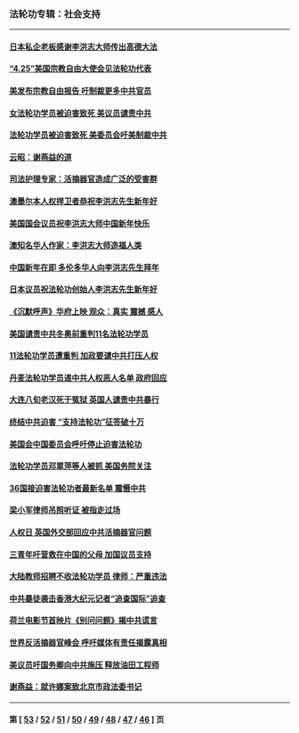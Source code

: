 ### 法轮功专辑：社会支持
---
#### [日本私企老板感谢李洪志大师传出高德大法](../../pages/nf4386/n13726335.md) 
#### [“4.25”美国宗教自由大使会见法轮功代表](../../pages/nf4386/n13724124.md) 
#### [美发布宗教自由报告 吁制裁更多中共官员](../../pages/nf4386/n13720670.md) 
#### [女法轮功学员被迫害致死 美议员谴责中共](../../pages/nf4386/n13682069.md) 
#### [法轮功学员被迫害致死 美委员会吁美制裁中共](../../pages/nf4386/n13631310.md) 
#### [云昭：谢燕益的道](../../pages/nf4386/n13607391.md) 
#### [司法护理专家：活摘器官造成广泛的受害群](../../pages/nf4386/n13570425.md) 
#### [澳墨尔本人权捍卫者恭祝李洪志先生新年好](../../pages/nf4386/n13556164.md) 
#### [美国国会议员祝李洪志大师中国新年快乐](../../pages/nf4386/n13554208.md) 
#### [澳知名华人作家：李洪志大师造福人类](../../pages/nf4386/n13552049.md) 
#### [中国新年在即 多伦多华人向李洪志先生拜年](../../pages/nf4386/n13531756.md) 
#### [日本议员祝法轮功创始人李洪志先生新年好](../../pages/nf4386/n13543228.md) 
#### [《沉默呼声》华府上映 观众：真实 震撼 感人](../../pages/nf4386/n13524739.md) 
#### [美国谴责中共冬奥前重判11名法轮功学员](../../pages/nf4386/n13521806.md) 
#### [11法轮功学员遭重判 加政要谴中共打压人权](../../pages/nf4386/n13521294.md) 
#### [丹麦法轮功学员递中共人权恶人名单 政府回应](../../pages/nf4386/n13497482.md) 
#### [大连八旬老汉死于冤狱 英国人谴责中共暴行](../../pages/nf4386/n13480118.md) 
#### [终结中共迫害 “支持法轮功”征签破十万](../../pages/nf4386/n13471084.md) 
#### [美国会中国委员会呼吁停止迫害法轮功](../../pages/nf4386/n13465411.md) 
#### [法轮功学员邓翠萍等人被抓 美国务院关注](../../pages/nf4386/n13451524.md) 
#### [36国接迫害法轮功者最新名单 震慑中共](../../pages/nf4386/n13445909.md) 
#### [梁小军律师吊照听证 被指走过场](../../pages/nf4386/n13437662.md) 
#### [人权日 英国外交部回应中共活摘器官问题](../../pages/nf4386/n13430243.md) 
#### [三青年吁营救在中国的父母 加国议员支持](../../pages/nf4386/n13429744.md) 
#### [大陆教师招聘不收法轮功学员 律师：严重违法](../../pages/nf4386/n13365839.md) 
#### [中共暴徒袭击香港大纪元记者“追查国际”追查](../../pages/nf4386/n13343404.md) 
#### [荷兰电影节首映片《别问问题》揭中共谎言](../../pages/nf4386/n13321179.md) 
#### [世界反活摘器官峰会 呼吁媒体有责任揭露真相](../../pages/nf4386/n13264475.md) 
#### [美议员吁国务卿向中共施压 释放油田工程师](../../pages/nf4386/n13233845.md) 
#### [谢燕益：就许娜案致北京市政法委书记](../../pages/nf4386/n13182701.md) 

---
#### 第 [ [53](./53.md) / [52](./52.md) / [51](./51.md) / [50](./50.md) / [49](./49.md) / [48](./48.md) / [47](./47.md) / [46](./46.md) ] 页
